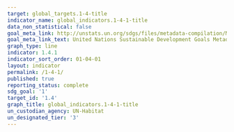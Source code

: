 ```yaml
---
target: global_targets.1-4-title
indicator_name: global_indicators.1-4-1-title
data_non_statistical: false
goal_meta_link: http://unstats.un.org/sdgs/files/metadata-compilation/Metadata-Goal-1.pdf
goal_meta_link_text: United Nations Sustainable Development Goals Metadata (pdf 894kB)
graph_type: line
indicator: 1.4.1
indicator_sort_order: 01-04-01
layout: indicator
permalink: /1-4-1/
published: true
reporting_status: complete
sdg_goal: '1'
target_id: '1.4'
graph_title: global_indicators.1-4-1-title
un_custodian_agency: UN-Habitat
un_designated_tier: '3'
---
```

